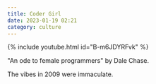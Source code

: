 ```yaml
---
title: Coder Girl
date: 2023-01-19 02:21
category: culture
---
```


{% include youtube.html id="B-m6JDYRFvk" %}

"An ode to female programmers" by Dale Chase.

The vibes in 2009 were immaculate.
